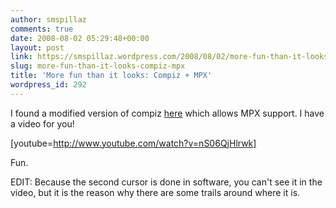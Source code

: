 ```yaml
---
author: smspillaz
comments: true
date: 2008-08-02 05:29:48+00:00
layout: post
link: https://smspillaz.wordpress.com/2008/08/02/more-fun-than-it-looks-compiz-mpx/
slug: more-fun-than-it-looks-compiz-mpx
title: 'More fun than it looks: Compiz + MPX'
wordpress_id: 292
---
```


I found a modified version of compiz [here](http://gitweb.freedesktop.org/?p=users/whot/compiz.git;a=summary) which allows MPX support. I have a video for you!

[youtube=http://www.youtube.com/watch?v=nS06QjHlrwk]

Fun.

EDIT: Because the second cursor is done in software, you can't see it in the video, but it is the reason why there are some trails around where it is.
